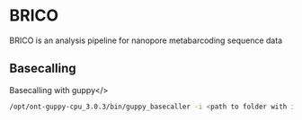 # BRICO
BRICO is an analysis pipeline for nanopore metabarcoding sequence data

## Basecalling
Basecalling with </i>guppy</>
``` bash
/opt/ont-guppy-cpu_3.0.3/bin/guppy_basecaller -i <path to folder with input data> -s <path to output folder> --flowcell FLO-MIN106 --kit SQK-PSK004
```
